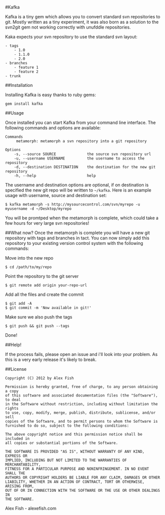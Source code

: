 #KafkaKafka is a tiny gem which allows you to convert standard svn repositories to git. Mostly written as a tiny experiment, it was also born as a solution to the svn2git gem not working correctly with unufddle repositories. 
Kaka expects your svn repository to use the standard svn layout:	- tags		- 1.0		- 1.1.0		- 2.0	- branches		- feature 1		- feature 2	- trunk	##InstallationInstalling Kafka is easy thanks to ruby gems:	gem install kafka	
##Usage
Once installed you can start Kafka from your command line interface. The following commands and options are available:
		Commands
	     metamorph: metamorph a svn repository into a git repository
	
	Options
	    -s, --source SOURCE              the source svn repository url
	    -u, --username USERNAME          the username to access the repository
	    -d, --destination DESTINATION    the destination for the new git repository
	    -h, --help                       help
	    
The username and destination options are optional, if on destination is specified the new git repo will be written to `~/kafka`. Here is an example usage with username, source and destination set:

	$ kafka metamorph -s http://mysourcecontrol.com/svn/myrepo -u myusername -d ~/Desktop/myrepo
	
You will be promtped when the metamorph is complete, which could take a few hours for very large svn repositories! 

##What now?
Once the metamorph is complete you will have a new git repository with tags and branches in tact. You can now simply add this repository to your existing version control system with the following commands:

Move into the new repo

	$ cd /path/to/my/repo
	
Point the repository to the git server

	$ git remote add origin your-repo-url
	
Add all the files and create the commit
	
	$ git add -A
	$ git commit -m 'Now available in git!'
Make sure we also push the tags
	
	$ git push && git push --tags
	
Done!

##Help!

If the process fails, please open an issue and i'll look into your problem. As this is a very early release it's likely to break. ##License		Copyright (C) 2012 by Alex Fish		Permission is hereby granted, free of charge, to any person obtaining a copy	of this software and associated documentation files (the "Software"), to deal	in the Software without restriction, including without limitation the rights	to use, copy, modify, merge, publish, distribute, sublicense, and/or sell	copies of the Software, and to permit persons to whom the Software is	furnished to do so, subject to the following conditions:	The above copyright notice and this permission notice shall be included in	all copies or substantial portions of the Software.	THE SOFTWARE IS PROVIDED "AS IS", WITHOUT WARRANTY OF ANY KIND, EXPRESS OR	IMPLIED, INCLUDING BUT NOT LIMITED TO THE WARRANTIES OF MERCHANTABILITY,	FITNESS FOR A PARTICULAR PURPOSE AND NONINFRINGEMENT. IN NO EVENT SHALL THE	AUTHORS OR COPYRIGHT HOLDERS BE LIABLE FOR ANY CLAIM, DAMAGES OR OTHER	LIABILITY, WHETHER IN AN ACTION OF CONTRACT, TORT OR OTHERWISE, ARISING FROM,	OUT OF OR IN CONNECTION WITH THE SOFTWARE OR THE USE OR OTHER DEALINGS IN	THE SOFTWARE.	Alex Fish - alexefish.com